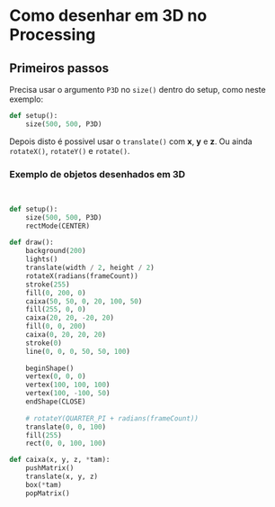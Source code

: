 # Como desenhar em 3D no Processing

## Primeiros passos

Precisa usar o argumento `P3D` no `size()` dentro do setup, como neste exemplo:

```python
def setup():
    size(500, 500, P3D)
```

Depois disto é possivel usar o `translate()` com **x**, **y** e **z**.
Ou ainda `rotateX()`, `rotateY()` e `rotate()`.

### Exemplo de objetos desenhados em 3D

```python

    
def setup():
    size(500, 500, P3D)
    rectMode(CENTER)
    
def draw():
    background(200)
    lights()
    translate(width / 2, height / 2)
    rotateX(radians(frameCount))
    stroke(255)
    fill(0, 200, 0)
    caixa(50, 50, 0, 20, 100, 50)
    fill(255, 0, 0)
    caixa(20, 20, -20, 20)
    fill(0, 0, 200)
    caixa(0, 20, 20, 20)
    stroke(0)
    line(0, 0, 0, 50, 50, 100)
    
    beginShape()
    vertex(0, 0, 0)
    vertex(100, 100, 100)
    vertex(100, -100, 50)
    endShape(CLOSE)
    
    # rotateY(QUARTER_PI + radians(frameCount))    
    translate(0, 0, 100)
    fill(255)
    rect(0, 0, 100, 100)    

def caixa(x, y, z, *tam):
    pushMatrix()
    translate(x, y, z)
    box(*tam)
    popMatrix()       
                                    
```
